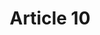 ---
title: "Article 10"
draft: false
exceptions:
- info52a
memberstates:
- LT
score: 3
compensation:
- 
remarks: |
 


link: ""
---
